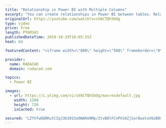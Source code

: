 ```yaml
---
title: "Relationship in Power BI with Multiple Columns"
excerpt: "You can create relationships in Power BI between tables. Relationships are useful for some functions to work across multiple tables and produce the result. Relationship between tables also makes visualization and report elements more efficient, because the result of selection in one chart can affect"
originalUrl: https://youtube.com/watch?v=sVACTQh5bOg
type: video
price: Free
length: PT6M34S
publishedDateTime: 2019-10-29T16:05:15Z
heat: 64

featuredContent: "<iframe width=\"800\" height=\"500\" frameborder=\"0\" src=\"https://www.youtube.com/embed/sVACTQh5bOg\" allow=\"accelerometer; autoplay; encrypted-media; gyroscope; picture-in-picture\" allowfullscreen></iframe>"

provider:
  name: RADACAD
  domain: radacad.com

topics:
  - Power BI

images:
  - url: https://i.ytimg.com/vi/sVACTQh5bOg/maxresdefault.jpg
    width: 1280
    height: 720
    isCached: true

secured: "LZYVfwOQRKutCIqJ3b3015oOWARm9Mp/2tvB0lFCnPXi0ZjSar8watuV8zB0mMmDBz2JaIhsDO1JlXK9/6aoGL+IQWrahqYgeDy8EXmuCNF1FVEyIosdfzdz32TVwwGqBodgfqWKWmHwYVneew7+c9FF+CbtlxAV43CdC6lF6yqpnlz2i9ZKiOSH0Ktc/TQQUTnZKb+eWgErZpqOJ5Fld+B9MIZgcmaIsA6HIJneH1CMeXs4dOH39CbdiPapU1jDzJY4ZIzMY5GVArtxtnuSMgpLS0evpt3p3Q/uDLztWgKffCh1QwP+5xzXlymoHNppoeSlriH7VWXt7A+loaS4MqubXJdLyCWWhR34k165dkx2svoe5IRCBK4JPNU3t3PsupwP5Q9Ft26CgF4M89uPUZXoNasBo6tdAioOTFc15RU=;8bXeeFDJ6P2Aupo2IahMLw=="
---
```


